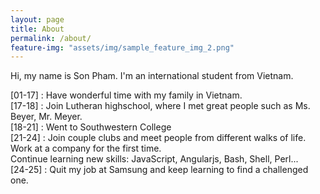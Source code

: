 ```yaml
---
layout: page
title: About
permalink: /about/
feature-img: "assets/img/sample_feature_img_2.png"
---
```


Hi, my name is Son Pham. I'm an international student from Vietnam.   

[01-17] : Have wonderful time with my family in Vietnam.  
[17-18] : Join Lutheran highschool, where I met great people such as Ms. Beyer, Mr. Meyer.  
[18-21] : Went to Southwestern College  
[21-24] : Join couple clubs and meet people from different walks of life.  
          Work at a company for the first time.  
          Continue learning new skills: JavaScript, Angularjs, Bash, Shell, Perl...  
[24-25] : Quit my job at Samsung and keep learning to find a challenged one.
